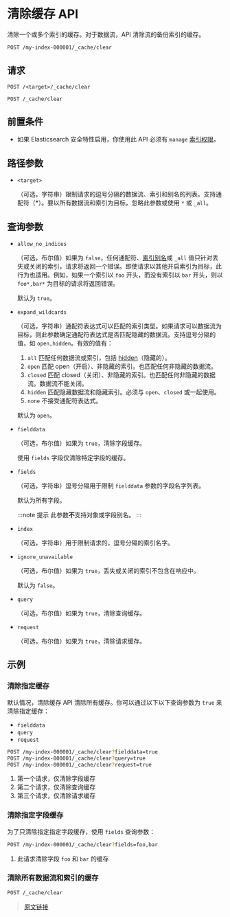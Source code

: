 # 清除缓存 API

清除一个或多个索引的缓存。对于数据流，API 清除流的备份索引的缓存。

```bash
POST /my-index-000001/_cache/clear
```

## 请求

`POST /<target>/_cache/clear`

`POST /_cache/clear`

## 前置条件

- 如果 Elasticsearch 安全特性启用，你使用此 API 必须有 `manage` [索引权限](/secure_the_elastic_statck/user_authorization/security_privileges#索引权限)。

## 路径参数

- `<target>`

  （可选，字符串）限制请求的逗号分隔的数据流、索引和别名的列表。支持通配符（*）。要以所有数据流和索引为目标，忽略此参数或使用 `*` 或 `_all`。

## 查询参数

- `allow_no_indices`

  （可选，布尔值）如果为 `false`，任何通配符、[索引别名](/rest_apis/index_apis/bulk_index_alias)或 `_all` 值只针对丢失或关闭的索引，请求将返回一个错误。即使请求以其他开启索引为目标，此行为也适用。例如，如果一个索引以 `foo` 开头，而没有索引以 `bar` 开头，则以 `foo*,bar*` 为目标的请求将返回错误。

  默认为 `true`。

- `expand_wildcards`

  （可选，字符串）通配符表达式可以匹配的索引类型。如果请求可以数据流为目标，则此参数确定通配符表达式是否匹配隐藏的数据流。支持逗号分隔的值，如 `open,hidden`。有效的值有：

  1. `all`
  匹配任何数据流或索引，包括 [hidden](/rest_apis/api_convention/multi_target_syntax#隐藏数据流和索引)（隐藏的）。
  2. `open`
  匹配 open（开启）、非隐藏的索引。也匹配任何非隐藏的数据流。
  3. `closed`
  匹配 closed（关闭）、非隐藏的索引。也匹配任何非隐藏的数据流。数据流不能关闭。
  4. `hidden`
  匹配隐藏数据流和隐藏索引。必须与 `open`、`closed` 或一起使用。
  5. `none`
  不接受通配符表达式。

  默认为 `open`。

- `fielddata`

  （可选，布尔值）如果为 `true`，清除字段缓存。

  使用 `fields` 字段仅清除特定字段的缓存。

- `fields`

  （可选，字符串）逗号分隔用于限制 `fielddata` 参数的字段名字列表。

  默认为所有字段。
  
  :::note 提示
  此参数**不**支持对象或字段别名。
  :::
  
- `index`

  （可选，字符串）用于限制请求的，逗号分隔的索引名字。

- `ignore_unavailable`

  （可选，布尔值）如果为 `true`，丢失或关闭的索引不包含在响应中。

  默认为 `false`。

- `query`

  （可选，布尔值）如果为 `true`，清除查询缓存。

- `request`

  （可选，布尔值）如果为 `true`，清除请求缓存。

## 示例

### 清除指定缓存

默认情况，清除缓存 API 清除所有缓存。你可以通过以下以下查询参数为 `true` 来清除指定缓存：

- `fielddata`
- `query`
- `request`

```bash
POST /my-index-000001/_cache/clear?fielddata=true  
POST /my-index-000001/_cache/clear?query=true
POST /my-index-000001/_cache/clear?request=true
```

1. 第一个请求，仅清除字段缓存
2. 第二个请求，仅清除查询缓存
3. 第三个请求，仅清除请求缓存

### 清除指定字段缓存

为了只清除指定指定字段缓存，使用 `fields` 查询参数：

```bash
POST /my-index-000001/_cache/clear?fields=foo,bar
```

1. 此请求清除字段 `foo` 和 `bar` 的缓存

### 清除所有数据流和索引的缓存

```bash
POST /_cache/clear
```

> [原文链接](https://www.elastic.co/guide/en/elasticsearch/reference/current/indices-clearcache.html)
